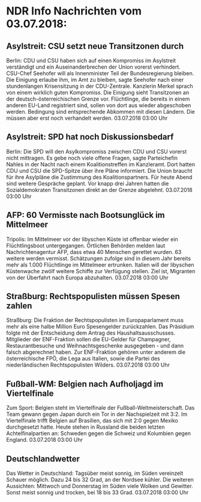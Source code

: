 # NDR Info Nachrichten vom 03.07.2018:


## Asylstreit: CSU setzt neue Transitzonen durch
Berlin: CDU und CSU haben sich auf einen Kompromiss im Asylstreit verständigt und ein Auseinanderbrechen der Union vorerst verhindert. CSU-Chef Seehofer will als Innenminister Teil der Bundesregierung bleiben. Die Einigung erlaube ihm, im Amt zu bleiben, sagte Seehofer nach einer stundenlangen Krisensitzung in der CDU-Zentrale. Kanzlerin Merkel sprach von einem wirklich guten Kompromiss. Die Einigung sieht Transitzonen an der deutsch-österreichischen Grenze vor. Flüchtlinge, die bereits in einem anderen EU-Land registriert sind, sollen von dort aus wieder abgeschoben werden. Bedingung sind entsprechende Abkommen mit diesen Ländern. Die müssen aber erst noch verhandelt werden. 03.07.2018 03:00 Uhr 

## Asylstreit: SPD hat noch Diskussionsbedarf
Berlin: Die SPD will den Asylkompromiss zwischen CDU und CSU vorerst nicht mittragen. Es gebe noch viele offene Fragen, sagte Parteichefin Nahles in der Nacht nach einem Koalitionstreffen im Kanzleramt. Dort hatten CDU und CSU die SPD-Spitze über ihre Pläne informiert. Die Union braucht für ihre Asylpläne die Zustimmung des Koalitionspartners. Für heute Abend sind weitere Gespräche geplant. Vor knapp drei Jahren hatten die Sozialdemokraten Transitzonen direkt an der Grenze abgelehnt. 03.07.2018 03:00 Uhr 

## AFP: 60 Vermisste nach Bootsunglück im Mittelmeer
Tripolis: Im Mittelmeer vor der libyschen Küste ist offenbar wieder ein Flüchtlingsboot untergegangen. Örtlichen Behörden melden laut Nachrichtenagentur AFP, dass etwa 40 Menschen gerettet wurden. 63 weitere werden vermisst. Schätzungen zufolge sind in diesem Jahr bereits mehr als 1.000 Flüchtlinge im Mittelmeer ertrunken. Italien will der libyschen Küstenwache zwölf weitere Schiffe zur Verfügung stellen. Ziel ist, Migranten von der Überfahrt nach Europa abzuhalten. 03.07.2018 03:00 Uhr 

## Straßburg: Rechtspopulisten müssen Spesen zahlen
Straßburg: Die Fraktion der Rechtspopulisten im Europaparlament muss mehr als eine halbe Million Euro Spesengelder zurückzahlen. Das Präsidium folgte mit der Entscheidung dem Antrag des Haushaltsausschusses. Mitglieder der ENF-Fraktion sollen die EU-Gelder für Champagner,  Restaurantbesuche und Weihnachtsgeschenke ausgegeben - und dann falsch abgerechnet haben. Zur ENF-Fraktion gehören unter anderem die österreichische FPÖ, die Lega aus Italien, sowie die Partei des niederländischen Rechtspopulisten Wilders. 03.07.2018 03:00 Uhr 

## Fußball-WM: Belgien nach Aufholjagd im Viertelfinale
Zum Sport: Belgien steht im Viertelfinale der Fußball-Weltmeisterschaft. Das Team gewann gegen Japan durch ein Tor in der Nachspielzeit mit 3:2. Im Viertelfinale trifft Belgien auf Brasilien, das sich mit 2:0 gegen Mexiko durchgesetzt hatte. Heute stehen in Russland die beiden letzten Achtelfinalpartien an: Schweden gegen die Schweiz und Kolumbien gegen England. 03.07.2018 03:00 Uhr 

## Deutschlandwetter
Das Wetter in Deutschland:
Tagsüber meist sonnig, im Süden vereinzelt Schauer möglich. Dazu 24 bis 32 Grad, an der Nordsee kühler. Die weiteren Aussichten:
Mittwoch und Donnerstag im Süden viele Wolken und Gewitter. Sonst meist sonnig und trocken, bei 18 bis 33 Grad. 03.07.2018 03:00 Uhr 
